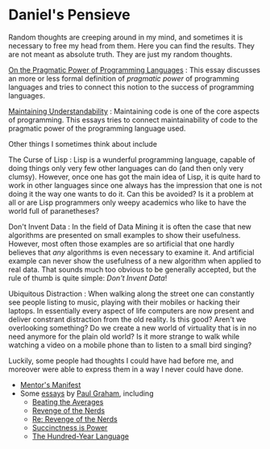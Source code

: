 # Daniel's Pensieve

Random thoughts are creeping around in my mind, and sometimes it is necessary to free my head from
them.  Here you can find the results.  They are not meant as absolute truth.  They are just my
random thoughts.

[On the Pragmatic Power of Programming Languages](pensieve/pragmatic-power)
: This essay discusses an more or less formal definition of *pragmatic power* of programming
  languages and tries to connect this notion to the success of programming languages.

[Maintaining Understandability](pensieve/maintaining-understandability)
: Maintaining code is one of the core aspects of programming.  This essays tries to connect
  maintainability of code to the pragmatic power of the programming language used.

Other things I sometimes think about include

The Curse of Lisp
: Lisp is a wunderful programming language, capable of doing things only very few other languages
  can do (and then only very clumsy).  However, once one has got the main idea of Lisp, it is quite
  hard to work in other languages since one always has the impression that one is not doing it the
  way one wants to do it.  Can this be avoided?  Is it a problem at all or are Lisp programmers only
  weepy academics who like to have the world full of paranetheses?
  
Don't Invent Data
: In the field of Data Mining it is often the case that new algorithms are presented on small
  examples to show their usefulness.  However, most often those examples are so artificial that one
  hardly believes that *any* algorithms is even necessary to examine it.  And artificial example can
  never show the usefulness of a new algorithm when applied to real data.  That sounds much too
  obvious to be generally accepted, but the rule of thumb is quite simple: *Don't Invent Data*!
  
Ubiquitous Distraction
: When walking along the street one can constantly see people listing to music, playing with their
  mobiles or hacking their laptops.  In essentially every aspect of life computers are now present
  and deliver constrant distraction from the old reality.  Is this good?  Aren't we overlooking
  something?  Do we create a new world of virtuality that is in no need anymore for the plain old
  world?  Is it more strange to walk while watching a video on a mobile phone than to listen to a
  small bird singing?

Luckily, some people had thoughts I could have had before me, and moreover were able to express them
in a way I never could have done.

* [Mentor's Manifest](pensieve/hacker)
* Some [essays](http://paulgraham.com/articles.html) by [Paul Graham](http://www.paulgraham.com),
  including
  * [Beating the Averages](http://paulgraham.com/avg.html)
  * [Revenge of the Nerds](http://paulgraham.com/icad.html)
  * [Re: Revenge of the Nerds](http://paulgraham.com/icadmore.html)
  * [Succinctness is Power](http://paulgraham.com/power.html)
  * [The Hundred-Year Language](http://paulgraham.com/hundred.html)
